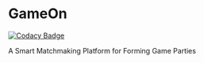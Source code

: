 # GameOn

[![Codacy Badge](https://api.codacy.com/project/badge/Grade/eafaefc7b63f4943853dda26a9ce4143)](https://app.codacy.com/gh/SanHalacoglu/GameOn?utm_source=github.com&utm_medium=referral&utm_content=SanHalacoglu/GameOn&utm_campaign=Badge_Grade)

A Smart Matchmaking Platform for Forming Game Parties
